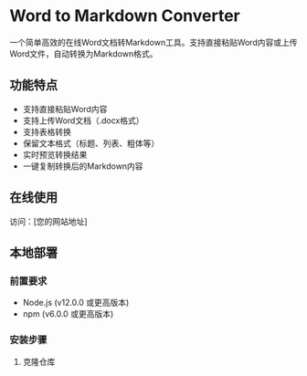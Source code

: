# Word to Markdown Converter

一个简单高效的在线Word文档转Markdown工具。支持直接粘贴Word内容或上传Word文件，自动转换为Markdown格式。

## 功能特点

- 支持直接粘贴Word内容
- 支持上传Word文档（.docx格式）
- 支持表格转换
- 保留文本格式（标题、列表、粗体等）
- 实时预览转换结果
- 一键复制转换后的Markdown内容

## 在线使用

访问：[您的网站地址]

## 本地部署

### 前置要求

- Node.js (v12.0.0 或更高版本)
- npm (v6.0.0 或更高版本)

### 安装步骤

1. 克隆仓库 
